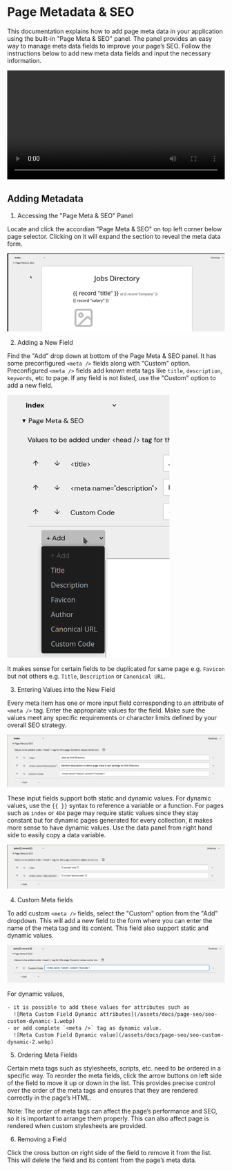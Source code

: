# Page Metadata & SEO

This documentation explains how to add page meta data in your application using the built-in "Page Meta & SEO" panel. The panel provides an easy way to manage meta data fields to improve your page’s SEO. Follow the instructions below to add new meta data fields and input the necessary information.

<video controls width="100%">
  <source src="/assets/docs/page-seo/seo-demo.webm" type="video/webm" />
</video>

## Adding Metadata

1. Accessing the "Page Meta & SEO" Panel

  Locate and click the accordian "Page Meta & SEO" on top left corner below page selector. Clicking on it will expand the section to reveal the meta data form.

  ![Page Meta & SEO Panel](/assets/docs/page-seo/seo-locate-panel.gif)

2. Adding a New Field

  Find the "Add" drop down at bottom of the Page Meta & SEO panel. It has some preconfigured `<meta />` fields along with "Custom" option.
  Preconfigured `<meta />` fields add known meta tags like `title`, `description`, `keywords`, etc to page. If any field is not listed, use the "Custom" option to add a new field.

  ![Add Meta Field](/assets/docs/page-seo/seo-add.png)

  It makes sense for certain fields to be duplicated for same page e.g. `Favicon` but not others e.g. `Title`, `Description` or `Canonical URL`.

3. Entering Values into the New Field

  Every meta item has one or more input field corresponding to an attribute of `<meta />` tag. Enter the appropriate values for the field. Make sure the values meet any specific requirements or character limits defined by your overall SEO strategy.

  ![Meta Field Static values](/assets/docs/page-seo/seo-static-values.webp)

  These input fields support both static and dynamic values. For dynamic values, use the `{{ }}` syntax to reference a variable or a function.
  For pages such as `index` or `404` page may require static values since they stay constant but for dynamic pages generated for every collection, it makes more sense to have dynamic values. Use the data panel from right hand side to easily copy a data variable.

  ![Meta Field Dynamic values](/assets/docs/page-seo/seo-dynamic-values.webp)

4. Custom Meta fields

  To add custom `<meta />` fields, select the "Custom" option from the "Add" dropdown. This will add a new field to the form where you can enter the name of the meta tag and its content. This field also support static and dynamic values.

  ![Meta Custom Field Static value](/assets/docs/page-seo/seo-custom-static.webp)

  For dynamic values,

    - it is possible to add these values for attributes such as
      ![Meta Custom Field Dynamic attributes](/assets/docs/page-seo/seo-custom-dynamic-1.webp)
    - or add complete `<meta />` tag as dynamic value.
      ![Meta Custom Field Dynamic value](/assets/docs/page-seo/seo-custom-dynamic-2.webp)

5. Ordering Meta Fields

  Certain meta tags such as stylesheets, scripts, etc. need to be ordered in a specific way. To reorder the meta fields, click the arrow buttons on left side of the field to move it up or down in the list. This provides precise control over the order of the meta tags and ensures that they are rendered correctly in the page’s HTML.

  Note: The order of meta tags can affect the page’s performance and SEO, so it is important to arrange them properly. This can also affect page is rendered when custom stylesheets are provided.

6. Removing a Field

  Click the cross button on right side of the field to remove it from the list. This will delete the field and its content from the page’s meta data.
